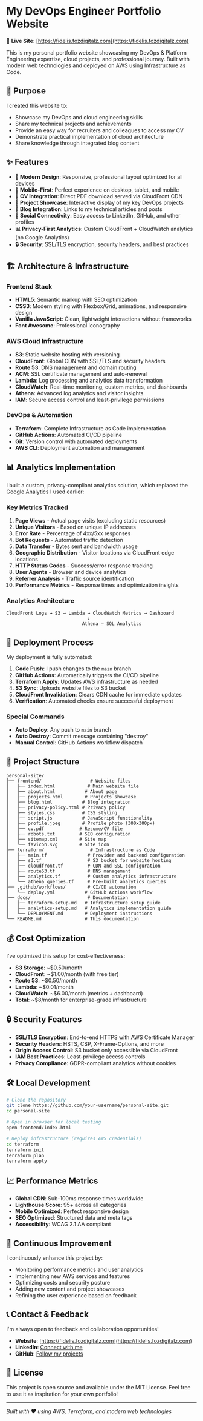 # My DevOps Engineer Portfolio Website

🚀 **Live Site**: [https://fidelis.fozdigitalz.com](https://fidelis.fozdigitalz.com)

This is my personal portfolio website showcasing my DevOps & Platform Engineering expertise, cloud projects, and professional journey. Built with modern web technologies and deployed on AWS using Infrastructure as Code.

## 🎯 Purpose

I created this website to:
- Showcase my DevOps and cloud engineering skills
- Share my technical projects and achievements
- Provide an easy way for recruiters and colleagues to access my CV
- Demonstrate practical implementation of cloud architecture
- Share knowledge through integrated blog content

## ✨ Features

- **🎨 Modern Design**: Responsive, professional layout optimized for all devices
- **📱 Mobile-First**: Perfect experience on desktop, tablet, and mobile
- **📄 CV Integration**: Direct PDF download served via CloudFront CDN
- **🚀 Project Showcase**: Interactive display of my key DevOps projects
- **📝 Blog Integration**: Links to my technical articles and posts
- **🔗 Social Connectivity**: Easy access to LinkedIn, GitHub, and other profiles
- **📊 Privacy-First Analytics**: Custom CloudFront + CloudWatch analytics (no Google Analytics)
- **🔒 Security**: SSL/TLS encryption, security headers, and best practices

## 🏗️ Architecture & Infrastructure

### Frontend Stack
- **HTML5**: Semantic markup with SEO optimization
- **CSS3**: Modern styling with Flexbox/Grid, animations, and responsive design
- **Vanilla JavaScript**: Clean, lightweight interactions without frameworks
- **Font Awesome**: Professional iconography

### AWS Cloud Infrastructure
- **S3**: Static website hosting with versioning
- **CloudFront**: Global CDN with SSL/TLS and security headers
- **Route 53**: DNS management and domain routing
- **ACM**: SSL certificate management and auto-renewal
- **Lambda**: Log processing and analytics data transformation
- **CloudWatch**: Real-time monitoring, custom metrics, and dashboards
- **Athena**: Advanced log analytics and visitor insights
- **IAM**: Secure access control and least-privilege permissions

### DevOps & Automation
- **Terraform**: Complete Infrastructure as Code implementation
- **GitHub Actions**: Automated CI/CD pipeline
- **Git**: Version control with automated deployments
- **AWS CLI**: Deployment automation and management

## 📊 Analytics Implementation

I built a custom, privacy-compliant analytics solution, which replaced the Google Analytics I used earlier:

### Key Metrics Tracked
1. **Page Views** - Actual page visits (excluding static resources)
2. **Unique Visitors** - Based on unique IP addresses
3. **Error Rate** - Percentage of 4xx/5xx responses
4. **Bot Requests** - Automated traffic detection
5. **Data Transfer** - Bytes sent and bandwidth usage
6. **Geographic Distribution** - Visitor locations via CloudFront edge locations
7. **HTTP Status Codes** - Success/error response tracking
8. **User Agents** - Browser and device analytics
9. **Referrer Analysis** - Traffic source identification
10. **Performance Metrics** - Response times and optimization insights

### Analytics Architecture
```
CloudFront Logs → S3 → Lambda → CloudWatch Metrics → Dashboard
                              ↓
                            Athena → SQL Analytics
```

## 🚀 Deployment Process

My deployment is fully automated:

1. **Code Push**: I push changes to the `main` branch
2. **GitHub Actions**: Automatically triggers the CI/CD pipeline
3. **Terraform Apply**: Updates AWS infrastructure as needed
4. **S3 Sync**: Uploads website files to S3 bucket
5. **CloudFront Invalidation**: Clears CDN cache for immediate updates
6. **Verification**: Automated checks ensure successful deployment

### Special Commands
- **Auto Deploy**: Any push to `main` branch
- **Auto Destroy**: Commit message containing "destroy" 
- **Manual Control**: GitHub Actions workflow dispatch

## 📁 Project Structure

```
personal-site/
├── frontend/                  # Website files
│   ├── index.html            # Main website file
│   ├── about.html           # About page
│   ├── projects.html        # Projects showcase
│   ├── blog.html           # Blog integration
│   ├── privacy-policy.html # Privacy policy
│   ├── styles.css          # CSS styling
│   ├── script.js           # JavaScript functionality
│   ├── profile.jpeg        # Profile photo (300x300px)
│   ├── cv.pdf             # Resume/CV file
│   ├── robots.txt         # SEO configuration
│   ├── sitemap.xml        # Site map
│   └── favicon.svg        # Site icon
├── terraform/                 # Infrastructure as Code
│   ├── main.tf               # Provider and backend configuration
│   ├── s3.tf                 # S3 bucket for website hosting
│   ├── cloudfront.tf         # CDN and SSL configuration
│   ├── route53.tf            # DNS management
│   ├── analytics.tf          # Custom analytics infrastructure
│   └── athena_queries.tf     # Pre-built analytics queries
├── .github/workflows/        # CI/CD automation
│   └── deploy.yml           # GitHub Actions workflow
├── docs/                     # Documentation
│   ├── terraform-setup.md   # Infrastructure setup guide
│   ├── analytics-setup.md   # Analytics implementation guide
│   └── DEPLOYMENT.md        # Deployment instructions
└── README.md                # This documentation
```

## 💰 Cost Optimization

I've optimized this setup for cost-effectiveness:
- **S3 Storage**: ~$0.50/month
- **CloudFront**: ~$1.00/month (with free tier)
- **Route 53**: ~$0.50/month
- **Lambda**: ~$0.01/month
- **CloudWatch**: ~$6.00/month (metrics + dashboard)
- **Total**: ~$8/month for enterprise-grade infrastructure

## 🔒 Security Features

- **SSL/TLS Encryption**: End-to-end HTTPS with AWS Certificate Manager
- **Security Headers**: HSTS, CSP, X-Frame-Options, and more
- **Origin Access Control**: S3 bucket only accessible via CloudFront
- **IAM Best Practices**: Least-privilege access controls
- **Privacy Compliance**: GDPR-compliant analytics without cookies

## 🛠️ Local Development

```bash
# Clone the repository
git clone https://github.com/your-username/personal-site.git
cd personal-site

# Open in browser for local testing
open frontend/index.html

# Deploy infrastructure (requires AWS credentials)
cd terraform
terraform init
terraform plan
terraform apply
```

## 📈 Performance Metrics

- **Global CDN**: Sub-100ms response times worldwide
- **Lighthouse Score**: 95+ across all categories
- **Mobile Optimized**: Perfect responsive design
- **SEO Optimized**: Structured data and meta tags
- **Accessibility**: WCAG 2.1 AA compliant

## 🔄 Continuous Improvement

I continuously enhance this project by:
- Monitoring performance metrics and user analytics
- Implementing new AWS services and features
- Optimizing costs and security posture
- Adding new content and project showcases
- Refining the user experience based on feedback

## 📞 Contact & Feedback

I'm always open to feedback and collaboration opportunities!

- **Website**: [https://fidelis.fozdigitalz.com](https://fidelis.fozdigitalz.com)
- **LinkedIn**: [Connect with me](https://linkedin.com/in/your-profile)
- **GitHub**: [Follow my projects](https://github.com/Fidelisesq)

## 📄 License

This project is open source and available under the MIT License. Feel free to use it as inspiration for your own portfolio!

---

*Built with ❤️ using AWS, Terraform, and modern web technologies*